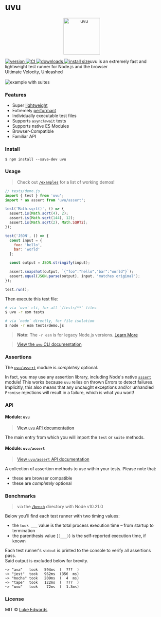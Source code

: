 # uvu

<div align="center"><img src="shots/uvu.jpg" alt="uvu" height="120"></div>

[![version](https://badgen.now.sh/npm/v/uvu) ](https://npmjs.org/package/uvu)[![CI](https://github.com/lukeed/uvu/workflows/CI/badge.svg) ](https://github.com/lukeed/uvu/actions)[![downloads](https://badgen.now.sh/npm/dm/uvu) ](https://npmjs.org/package/uvu)[![install size](https://packagephobia.now.sh/badge?p=uvu)](https://packagephobia.now.sh/result?p=uvu)uvu is an extremely fast and lightweight test runner for Node.js and the browser\
Ultimate Velocity, Unleashed\
\
![example with suites](shots/suites.gif)

### Features

* Super [lightweight](https://npm.anvaka.com/#/view/2d/uvu)
* Extremely [performant](./#benchmarks)
* Individually executable test files
* Supports `async`/`await` tests
* Supports native ES Modules
* Browser-Compatible
* Familiar API

### Install

```
$ npm install --save-dev uvu
```

### Usage

> Check out [`/examples`](../../../examples/) for a list of working demos!

```js
// tests/demo.js
import { test } from 'uvu';
import * as assert from 'uvu/assert';

test('Math.sqrt()', () => {
  assert.is(Math.sqrt(4), 2);
  assert.is(Math.sqrt(144), 12);
  assert.is(Math.sqrt(2), Math.SQRT2);
});

test('JSON', () => {
  const input = {
    foo: 'hello',
    bar: 'world'
  };

  const output = JSON.stringify(input);

  assert.snapshot(output, `{"foo":"hello","bar":"world"}`);
  assert.equal(JSON.parse(output), input, 'matches original');
});

test.run();
```

Then execute this test file:

```sh
# via `uvu` cli, for all `/tests/**` files
$ uvu -r esm tests

# via `node` directly, for file isolation
$ node -r esm tests/demo.js
```

> **Note:** The `-r esm` is for legacy Node.js versions. [Learn More](../../../docs/esm.md)

> [View the `uvu` CLI documentation](../../../docs/cli.md)

### Assertions

The [`uvu/assert`](../../../docs/api.assert.md) module is _completely_ optional.

In fact, you may use any assertion library, including Node's native [`assert`](https://nodejs.org/api/assert.html) module! This works because `uvu` relies on thrown Errors to detect failures. Implicitly, this also means that any uncaught exceptions and/or unhandled `Promise` rejections will result in a failure, which is what you want!

### API

#### Module: `uvu`

> [View `uvu` API documentation](../../../docs/api.uvu.md)

The main entry from which you will import the `test` or `suite` methods.

#### Module: `uvu/assert`

> [View `uvu/assert` API documentation](../../../docs/api.assert.md)

A collection of assertion methods to use within your tests. Please note that:

* these are browser compatible
* these are _completely_ optional

### Benchmarks

> via the [`/bench`](../../../bench/) directory with Node v10.21.0

Below you'll find each test runner with two timing values:

* the `took ___` value is the total process execution time – from startup to termination
* the parenthesis value (`(___)`) is the self-reported execution time, if known

Each test runner's `stdout` is printed to the console to verify all assertions pass.\
Said output is excluded below for brevity.

```
~> "ava"   took   594ms  (  ???  )
~> "jest"  took   962ms  (356  ms)
~> "mocha" took   209ms  (  4  ms)
~> "tape"  took   122ms  (  ???  )
~> "uvu"   took    72ms  (  1.3ms)
```

### License

MIT © [Luke Edwards](https://lukeed.com)
